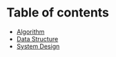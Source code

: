 # Table of contents

* [Algorithm](README.md)
* [Data Structure](data-structure.md)
* [System Design](system-design.md)
